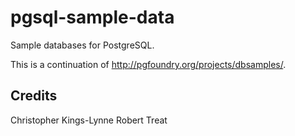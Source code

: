 pgsql-sample-data
=================

Sample databases for PostgreSQL.

This is a continuation of http://pgfoundry.org/projects/dbsamples/. 

Credits
-------
Christopher Kings-Lynne
Robert Treat

